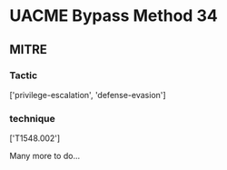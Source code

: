 # UACME Bypass Method 34

## MITRE

### Tactic
['privilege-escalation', 'defense-evasion']

### technique
['T1548.002']

Many more to do...
